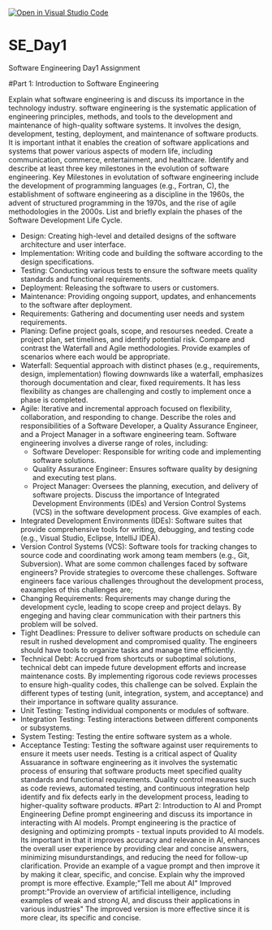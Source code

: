 [![Open in Visual Studio Code](https://classroom.github.com/assets/open-in-vscode-2e0aaae1b6195c2367325f4f02e2d04e9abb55f0b24a779b69b11b9e10269abc.svg)](https://classroom.github.com/online_ide?assignment_repo_id=18377696&assignment_repo_type=AssignmentRepo)
# SE_Day1
Software Engineering Day1 Assignment

#Part 1: Introduction to Software Engineering

Explain what software engineering is and discuss its importance in the technology industry.
software engineering is the systematic application of engineering principles, methods, and tools to the development and maintenance of high-quality software systems. It involves the design, development, testing, deployment, and maintenance of software products. 
It is important inthat it enables the creation of software applications and systems that power various aspects of modern life, including communication, commerce, entertainment, and healthcare.
Identify and describe at least three key milestones in the evolution of software engineering.
Key Milestones in evolutation of software engineering include the development of programming languages (e.g., Fortran, C), the establishment of software engineering as a discipline in the 1960s, the advent of structured programming in the 1970s, and the rise of agile methodologies in the 2000s.
List and briefly explain the phases of the Software Development Life Cycle.
  - Design: Creating high-level and detailed designs of the software architecture and user interface.
  - Implementation: Writing code and building the software according to the design specifications.
  - Testing: Conducting various tests to ensure the software meets quality standards and functional requirements.
  - Deployment: Releasing the software to users or customers.
  - Maintenance: Providing ongoing support, updates, and enhancements to the software after deployment.
  - Requirements: Gathering and documenting user needs and system requirements.
  - Planing: Define project goals, scope, and resourses needed. Create a project plan, set timelines, and identify potential risk.
Compare and contrast the Waterfall and Agile methodologies. Provide examples of scenarios where each would be appropriate.
 - Waterfall: Sequential approach with distinct phases (e.g., requirements, design, implementation) flowing downwards like a waterfall, emphasizes thorough documentation and clear, fixed
  requirements. It has less flexibility as changes are challenging and costly to implement once a phase is completed.
- Agile: Iterative and incremental approach focused on flexibility, collaboration, and responding to change. 
Describe the roles and responsibilities of a Software Developer, a Quality Assurance Engineer, and a Project Manager in a software engineering team.
Software engineering involves a diverse range of roles, including:
  - Software Developer: Responsible for writing code and implementing software solutions.
  - Quality Assurance Engineer: Ensures software quality by designing and executing test plans.
  - Project Manager: Oversees the planning, execution, and delivery of software projects.
Discuss the importance of Integrated Development Environments (IDEs) and Version Control Systems (VCS) in the software development process. Give examples of each.
 - Integrated Development Environments (IDEs): Software suites that provide comprehensive tools for writing, debugging, and testing code (e.g., Visual Studio, Eclipse, IntelliJ IDEA).
  - Version Control Systems (VCS): Software tools for tracking changes to source code and coordinating work among team members (e.g., Git, Subversion).
What are some common challenges faced by software engineers? Provide strategies to overcome these challenges.
Software engineers face various challenges throughout the development process, eaxamples of this challenges are;
  - Changing Requirements: Requirements may change during the development cycle, leading to scope creep and project delays. By engeging and having clear communication with
  their partners this problem will be solved. 
  - Tight Deadlines: Pressure to deliver software products on schedule can result in rushed development and compromised quality. The engineers should have tools to organize tasks and
  manage time efficiently. 
  - Technical Debt: Accrued from shortcuts or suboptimal solutions, technical debt can impede future development efforts and increase maintenance costs.
By implementing rigorous code reviews processes to ensure high-quality codes, this challenge can be solved.
Explain the different types of testing (unit, integration, system, and acceptance) and their importance in software quality assurance.
  - Unit Testing: Testing individual components or modules of software.
  - Integration Testing: Testing interactions between different components or subsystems.
  - System Testing: Testing the entire software system as a whole.
  - Acceptance Testing: Testing the software against user requirements to ensure it meets user needs.
Testing is a critical aspect of Quality Assuarance in software engineering as it involves the systematic process of ensuring that software products meet specified quality standards and functional requirements. Quality control measures such as code reviews, automated testing, and continuous integration help identify and fix defects early in the development process, leading to higher-quality software products.
#Part 2: Introduction to AI and Prompt Engineering
Define prompt engineering and discuss its importance in interacting with AI models.
Prompt engineering is the practice of designing and optimizing prompts - textual inputs provided to AI models. Its important in that it improves accuracy and relevance in AI, enhances the overall user experience by providing clear and concise answers, minimizing misundurstandings, and reducing the need for follow-up clarification. 
Provide an example of a vague prompt and then improve it by making it clear, specific, and concise. Explain why the improved prompt is more effective.
Example;"Tell me about AI"
Improved prompt:"Provide an overview of artificial intelligence, including examples of weak and strong AI, and discuss their applications in various industries"
The improved version is more effective since it is more clear, its specific and concise.
